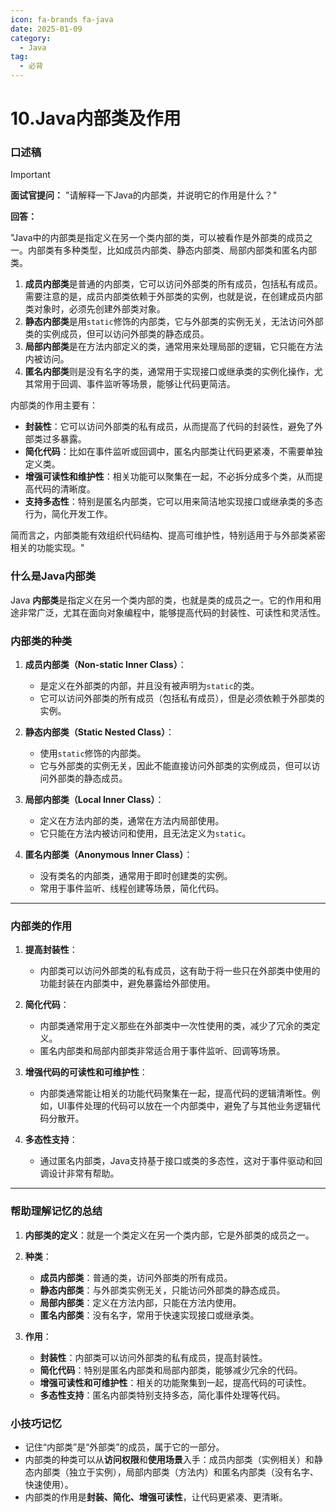 ```yaml
---
icon: fa-brands fa-java
date: 2025-01-09
category:
  - Java
tag:
  - 必背
---
```

# 10.Java内部类及作用

### **口述稿**
<!-- more -->
> [!important]
>
> **面试官提问：** "请解释一下Java的内部类，并说明它的作用是什么？"
>
> **回答：**
>
> "Java中的内部类是指定义在另一个类内部的类，可以被看作是外部类的成员之一。内部类有多种类型，比如成员内部类、静态内部类、局部内部类和匿名内部类。
>
> 1. **成员内部类**是普通的内部类，它可以访问外部类的所有成员，包括私有成员。需要注意的是，成员内部类依赖于外部类的实例，也就是说，在创建成员内部类对象时，必须先创建外部类对象。
> 2. **静态内部类**是用`static`修饰的内部类，它与外部类的实例无关，无法访问外部类的实例成员，但可以访问外部类的静态成员。
> 3. **局部内部类**是在方法内部定义的类，通常用来处理局部的逻辑，它只能在方法内被访问。
> 4. **匿名内部类**则是没有名字的类，通常用于实现接口或继承类的实例化操作，尤其常用于回调、事件监听等场景，能够让代码更简洁。
>
> 内部类的作用主要有：
>
> - **封装性**：它可以访问外部类的私有成员，从而提高了代码的封装性，避免了外部类过多暴露。
> - **简化代码**：比如在事件监听或回调中，匿名内部类让代码更紧凑，不需要单独定义类。
> - **增强可读性和维护性**：相关功能可以聚集在一起，不必拆分成多个类，从而提高代码的清晰度。
> - **支持多态性**：特别是匿名内部类，它可以用来简洁地实现接口或继承类的多态行为，简化开发工作。
>
> 简而言之，内部类能有效组织代码结构、提高可维护性，特别适用于与外部类紧密相关的功能实现。"

<!-- more -->
### **什么是Java内部类**

Java **内部类**是指定义在另一个类内部的类，也就是类的成员之一。它的作用和用途非常广泛，尤其在面向对象编程中，能够提高代码的封装性、可读性和灵活性。

### **内部类的种类**

1. **成员内部类（Non-static Inner Class）**：
   - 是定义在外部类的内部，并且没有被声明为`static`的类。
   - 它可以访问外部类的所有成员（包括私有成员），但是必须依赖于外部类的实例。

2. **静态内部类（Static Nested Class）**：
   - 使用`static`修饰的内部类。
   - 它与外部类的实例无关，因此不能直接访问外部类的实例成员，但可以访问外部类的静态成员。

3. **局部内部类（Local Inner Class）**：
   - 定义在方法内部的类，通常在方法内局部使用。
   - 它只能在方法内被访问和使用，且无法定义为`static`。

4. **匿名内部类（Anonymous Inner Class）**：
   - 没有类名的内部类，通常用于即时创建类的实例。
   - 常用于事件监听、线程创建等场景，简化代码。

---

### **内部类的作用**

1. **提高封装性**：
   - 内部类可以访问外部类的私有成员，这有助于将一些只在外部类中使用的功能封装在内部类中，避免暴露给外部使用。

2. **简化代码**：
   - 内部类通常用于定义那些在外部类中一次性使用的类，减少了冗余的类定义。
   - 匿名内部类和局部内部类非常适合用于事件监听、回调等场景。

3. **增强代码的可读性和可维护性**：
   - 内部类通常能让相关的功能代码聚集在一起，提高代码的逻辑清晰性。例如，UI事件处理的代码可以放在一个内部类中，避免了与其他业务逻辑代码分散开。

4. **多态性支持**：
   - 通过匿名内部类，Java支持基于接口或类的多态性，这对于事件驱动和回调设计非常有帮助。

---

### **帮助理解记忆的总结**

1. **内部类的定义**：就是一个类定义在另一个类内部，它是外部类的成员之一。
   
2. **种类**：
   - **成员内部类**：普通的类，访问外部类的所有成员。
   - **静态内部类**：与外部类实例无关，只能访问外部类的静态成员。
   - **局部内部类**：定义在方法内部，只能在方法内使用。
   - **匿名内部类**：没有名字，常用于快速实现接口或继承类。

3. **作用**：
   - **封装性**：内部类可以访问外部类的私有成员，提高封装性。
   - **简化代码**：特别是匿名内部类和局部内部类，能够减少冗余的代码。
   - **增强可读性和可维护性**：相关的功能聚集到一起，提高代码的可读性。
   - **多态性支持**：匿名内部类特别支持多态，简化事件处理等代码。

### **小技巧记忆**
- 记住“内部类”是“外部类”的成员，属于它的一部分。
- 内部类的种类可以从**访问权限**和**使用场景**入手：成员内部类（实例相关）和静态内部类（独立于实例），局部内部类（方法内）和匿名内部类（没有名字、快速使用）。
- 内部类的作用是**封装、简化、增强可读性**，让代码更紧凑、更清晰。
